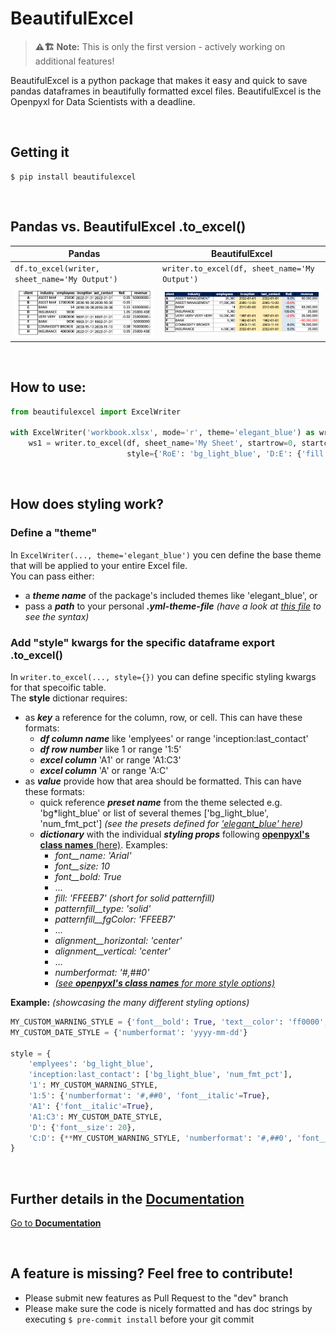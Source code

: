 # BeautifulExcel

> **⚠️🏗️️ Note:**
> This is only the first version - actively working on additional features!

BeautifulExcel is a python package that makes it easy and quick to save pandas dataframes in beautifully formatted excel files. BeautifulExcel is the Openpyxl for Data Scientists with a deadline.
  
<br>
  
## Getting it

```console
$ pip install beautifulexcel
```
  
<br>
  
## Pandas vs. BeautifulExcel .to_excel()

| Pandas                                                                                                                                              | BeautifulExcel                                                                                                                                              |
|-----------------------------------------------------------------------------------------------------------------------------------------------------|-------------------------------------------------------------------------------------------------------------------------------------------------------------|
| `df.to_excel(writer, sheet_name='My Output')`                                                                                                       | `writer.to_excel(df, sheet_name='My Output')`                                                                                                               |
| <img src="https://github.com/vanalmsick/beautifulexcel/raw/main/docs/docs/imgs/example_pandas.png" alt="Article Reading View" style="width:100%;"/> | <img src="https://github.com/vanalmsick/beautifulexcel/raw/main/docs/docs/imgs/example_beautifulexcel.png" alt="Article Reading View" style="width:100%;"/> |
  
<br>
  
## How to use:

```python
from beautifulexcel import ExcelWriter

with ExcelWriter('workbook.xlsx', mode='r', theme='elegant_blue') as writer:
    ws1 = writer.to_excel(df, sheet_name='My Sheet', startrow=0, startcol=0, index=True,
                          style={'RoE': 'bg_light_blue', 'D:E': {'fill': 'FFEEB7'}})
```
  
<br>
  
## How does styling work?

### Define a "theme"

In `ExcelWriter(..., theme='elegant_blue')` you cen define the base theme that will be applied to your entire Excel file.  
You can pass either:

- a ***theme name*** of the package's included themes like 'elegant_blue', or
- pass a ***path*** to your personal ***.yml-theme-file*** _(have a look at [this file](https://github.com/vanalmsick/beautifulexcel/blob/main/beautifulexcel/themes/elegant_blue.yml) to see the syntax)_

### Add "style" kwargs for the specific dataframe export .to_excel()

In `writer.to_excel(..., style={})` you can define specific styling kwargs for that specoific table.  
The **style** dictionar requires:

- as **_key_** a reference for the column, row, or cell. This can have these formats:
  - ***df column name*** like 'emplyees' or range 'inception:last_contact'
  - ***df row number*** like 1 or range '1:5'
  - ***excel column*** 'A1' or range 'A1:C3'
  - ***excel column*** 'A' or range 'A:C'
- as **_value_** provide how that area should be formatted. This can have these formats:
  - quick reference ***preset name*** from the theme selected e.g. 'bg*light_blue' or list of several themes ['bg_light_blue', 'num_fmt_pct'] *(see the presets defined for ['elegant_blue' here](https://github.com/vanalmsick/beautifulexcel/blob/main/beautifulexcel/themes/elegant_blue.yml))*
  - ***dictionary*** with the individual ***styling props*** following [**openpyxl's class names** (here)](https://openpyxl.readthedocs.io/en/stable/styles.html). Examples:
    - _font\_\_name: 'Arial'_
    - _font\_\_size: 10_
    - _font\_\_bold: True_
    - ...
    - _fill: 'FFEEB7' (short for solid patternfill)_
    - _patternfill\_\_type: 'solid'_
    - _patternfill\_\_fgColor: 'FFEEB7'_
    - ...
    - _alignment\_\_horizontal: 'center'_
    - _alignment\_\_vertical: 'center'_
    - ...
    - _numberformat: '#,##0'_
    - [_(see **openpyxl's class names** for more style options)_](https://openpyxl.readthedocs.io/en/stable/styles.html)

**Example:** _(showcasing the many different styling options)_

```python
MY_CUSTOM_WARNING_STYLE = {'font__bold': True, 'text__color': 'ff0000', 'font__size': 20}
MY_CUSTOM_DATE_STYLE = {'numberformat': 'yyyy-mm-dd'}

style = {
    'emplyees': 'bg_light_blue',
    'inception:last_contact': ['bg_light_blue', 'num_fmt_pct'],
    '1': MY_CUSTOM_WARNING_STYLE,
    '1:5': {'numberformat': '#,##0', 'font__italic'=True},
    'A1': {'font__italic'=True},
    'A1:C3': MY_CUSTOM_DATE_STYLE,
    'D': {'font__size': 20},
    'C:D': {**MY_CUSTOM_WARNING_STYLE, 'numberformat': '#,##0', 'font__italic'=True}
}
```
  
<br>
  
## Further details in the [Documentation](https://vanalmsick.github.io/beautifulexcel/)
[Go to **Documentation**](https://vanalmsick.github.io/beautifulexcel/)
  
<br>
  
## A feature is missing? Feel free to contribute!
- Please submit new features as Pull Request to the "dev" branch
- Please make sure the code is nicely formatted and has doc strings by executing `$ pre-commit install` before your git commit

